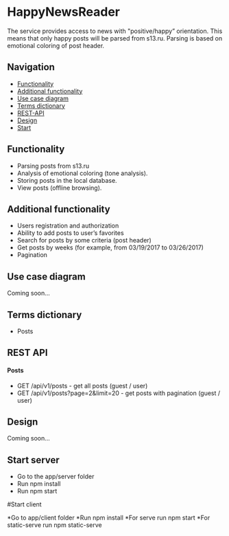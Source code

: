 # HappyNewsReader

The service provides access to news with "positive/happy” orientation. This means that only happy posts will be parsed from s13.ru. Parsing is based on emotional coloring of post header. 

## Navigation

* [Functionality](#functionality)
* [Additional functionality](#additional-functionality)
* [Use case diagram](#use-case-diagram)
* [Terms dictionary](#terms-dictionary)
* [REST-API](#rest-api)
* [Design](#design)
* [Start](#start)

## Functionality

* Parsing posts from s13.ru
* Analysis of emotional coloring (tone analysis).
* Storing posts in the local database.
* View posts (offline browsing).

## Additional functionality

* Users registration and authorization
* Ability to add posts to user’s favorites
* Search for posts by some criteria (post header)
* Get posts by weeks (for example, from 03/19/2017 to 03/26/2017)
* Pagination

## Use case diagram

Coming soon...

## Terms dictionary

* Posts


## REST API

#### Posts

* GET /api/v1/posts - get all posts (guest / user)
* GET /api/v1/posts?page=2&limit=20 - get posts with pagination (guest / user)





## Design

Coming soon...

## Start server

* Go to the app/server folder
* Run npm install
* Run npm start

#Start client

*Go to app/client folder
*Run npm install
*For serve run npm start
*For static-serve run npm static-serve
